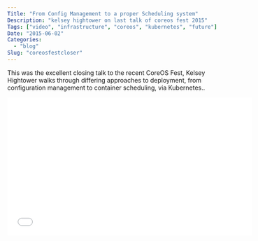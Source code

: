 ```yaml
---
Title: "From Config Management to a proper Scheduling system"
Description: "kelsey hightower on last talk of coreos fest 2015"
Tags: ["video", "infrastructure", "coreos", "kubernetes", "future"]
Date: "2015-06-02"
Categories:
  - "blog"
Slug: "coreosfestcloser"
---
```


This was the excellent closing talk to the recent CoreOS Fest, Kelsey Hightower walks through differing approaches to deployment, from configuration management to container scheduling, via Kubernetes..

<div class="video-container">
<iframe width="560" height="315" src="//www.youtube.com/embed/juCQMnSfysQ" frameborder="0" allowfullscreen></iframe>
</div>
